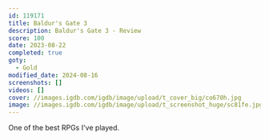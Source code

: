 ```yaml
---
id: 119171
title: Baldur's Gate 3
description: Baldur's Gate 3 - Review
score: 100
date: 2023-08-22
completed: true
goty:
  - Gold
modified_date: 2024-08-16
screenshots: []
videos: []
cover: //images.igdb.com/igdb/image/upload/t_cover_big/co670h.jpg
image: //images.igdb.com/igdb/image/upload/t_screenshot_huge/sc81fe.jpg
---
```

One of the best RPGs I've played.